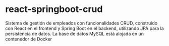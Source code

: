 # react-springboot-crud
Sistema de gestión de empleados con funcionalidades CRUD, construido con React en el frontend y Spring Boot en el backend, utilizando JPA para la persistencia de datos. La base de datos MySQL está alojada en un contenedor de Docker
